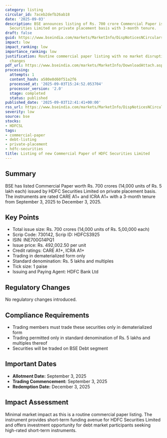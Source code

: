 ```yaml
---
category: listing
circular_id: 7aceb2defb26ab18
date: '2025-09-03'
description: BSE announces listing of Rs. 700 crore Commercial Paper issued by HDFC
  Securities Limited on private placement basis with 3-month tenure.
draft: false
guid: https://www.bseindia.com/markets/MarketInfo/DispNoticesNCirculars.aspx?Noticeid={F75481D9-5625-448B-9B47-B3E8B4DBABB8}&noticeno=20250903-36&dt=09/03/2025&icount=36&totcount=49&flag=0
impact: low
impact_ranking: low
importance_ranking: low
justification: Routine commercial paper listing with no market disruption or regulatory
  changes
pdf_url: https://www.bseindia.com/markets/MarketInfo/DownloadAttach.aspx?id=20250903-36&attachedId=
processing:
  attempts: 1
  content_hash: a580e0d60f51a2f6
  processed_at: '2025-09-03T15:24:52.053704'
  processor_version: '2.0'
  stage: completed
  status: published
published_date: '2025-09-03T12:41:41+00:00'
rss_url: https://www.bseindia.com/markets/MarketInfo/DispNoticesNCirculars.aspx?Noticeid={F75481D9-5625-448B-9B47-B3E8B4DBABB8}&noticeno=20250903-36&dt=09/03/2025&icount=36&totcount=49&flag=0
severity: low
source: bse
stocks:
- HDFCSL
tags:
- commercial-paper
- debt-listing
- private-placement
- hdfc-securities
title: Listing of new Commercial Paper of HDFC Securities Limited
---
```


## Summary

BSE has listed Commercial Paper worth Rs. 700 crores (14,000 units of Rs. 5 lakh each) issued by HDFC Securities Limited on private placement basis. The instruments are rated CARE A1+ and ICRA A1+ with a 3-month tenure from September 3, 2025 to December 3, 2025.

## Key Points

- Total issue size: Rs. 700 crores (14,000 units of Rs. 5,00,000 each)
- Scrip Code: 730142, Scrip ID: HDFCS3925
- ISIN: INE700G14PQ1
- Issue price: Rs. 492,002.50 per unit
- Credit ratings: CARE A1+, ICRA A1+
- Trading in dematerialized form only
- Standard denomination: Rs. 5 lakhs and multiples
- Tick size: 1 paise
- Issuing and Paying Agent: HDFC Bank Ltd

## Regulatory Changes

No regulatory changes introduced.

## Compliance Requirements

- Trading members must trade these securities only in dematerialized form
- Trading permitted only in standard denomination of Rs. 5 lakhs and multiples thereof
- Securities will be traded on BSE Debt segment

## Important Dates

- **Allotment Date:** September 3, 2025
- **Trading Commencement:** September 3, 2025
- **Redemption Date:** December 3, 2025

## Impact Assessment

Minimal market impact as this is a routine commercial paper listing. The instrument provides short-term funding avenue for HDFC Securities Limited and offers investment opportunity for debt market participants seeking high-rated short-term instruments.